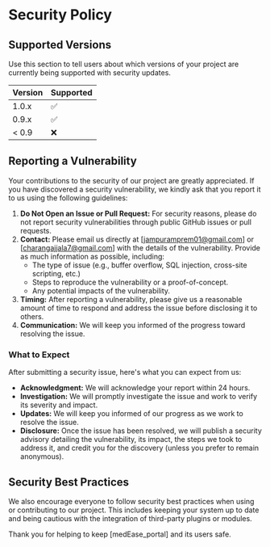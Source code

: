 # Security Policy

## Supported Versions

Use this section to tell users about which versions of your project are currently being supported with security updates.

| Version | Supported          |
| ------- | ------------------ |
| 1.0.x   | :white_check_mark: |
| 0.9.x   | :white_check_mark: |
| < 0.9   | :x:                |

## Reporting a Vulnerability

Your contributions to the security of our project are greatly appreciated. If you have discovered a security vulnerability, we kindly ask that you report it to us using the following guidelines:

1. **Do Not Open an Issue or Pull Request:** For security reasons, please do not report security vulnerabilities through public GitHub issues or pull requests.
2. **Contact:** Please email us directly at [jampuramprem01@gmail.com] or [charangajjala7@gmail.com] with the details of the vulnerability. Provide as much information as possible, including:
   - The type of issue (e.g., buffer overflow, SQL injection, cross-site scripting, etc.)
   - Steps to reproduce the vulnerability or a proof-of-concept.
   - Any potential impacts of the vulnerability.
3. **Timing:** After reporting a vulnerability, please give us a reasonable amount of time to respond and address the issue before disclosing it to others.
4. **Communication:** We will keep you informed of the progress toward resolving the issue.

### What to Expect

After submitting a security issue, here's what you can expect from us:

- **Acknowledgment:** We will acknowledge your report within 24 hours.
- **Investigation:** We will promptly investigate the issue and work to verify its severity and impact.
- **Updates:** We will keep you informed of our progress as we work to resolve the issue.
- **Disclosure:** Once the issue has been resolved, we will publish a security advisory detailing the vulnerability, its impact, the steps we took to address it, and credit you for the discovery (unless you prefer to remain anonymous).

## Security Best Practices

We also encourage everyone to follow security best practices when using or contributing to our project. This includes keeping your system up to date and being cautious with the integration of third-party plugins or modules.

Thank you for helping to keep [medEase_portal] and its users safe.
